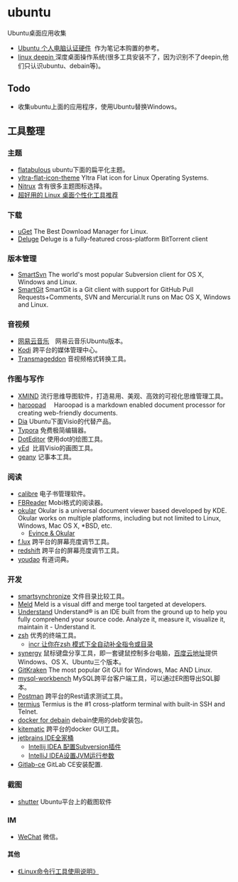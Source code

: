 # ubuntu
Ubuntu桌面应用收集

+ [Ubuntu 个人电脑认证硬件](https://certification.ubuntu.com/certification/desktop/)  作为笔记本购置的参考。
+ [linux deepin ](https://www.deepin.com/archives/1343) 深度桌面操作系统(很多工具安装不了，因为识别不了deepin,他们只认识ubuntu、debain等)。

## Todo
+ 收集ubuntu上面的应用程序，使用Ubuntu替换Ｗindows。

## 工具整理
### 主题
+ [flatabulous](https://blog.anmoljagetia.me/flatabulous-ubuntu-theme/) ubuntu下面的扁平化主题。
+ [yltra-flat-icon-theme](https://github.com/erikdubois/yltra-flat-icon-theme) Yltra Flat icon for Linux Operating Systems.
+ [Nitrux](https://github.com/Nitrux) 含有很多主题图标选择。
+ [超好用的 Linux 桌面个性化工具推荐](https://my.oschina.net/editorial-story/blog/1527138)

### 下载
+ [uGet](http://ugetdm.com/)  The Best Download Manager for Linux.
+ [Deluge](http://dev.deluge-torrent.org/) Deluge is a fully-featured cross-platform BitTorrent client

### 版本管理
+ [SmartSvn](http://www.smartsvn.com/) The world's most popular Subversion client for OS X, Windows and Linux.
+ [SmartGit](http://www.syntevo.com/smartgit/) SmartGit is a Git client with support for GitHub Pull Requests+Comments, SVN and Mercurial.It runs on Mac OS X, Windows and Linux.

### 音视频
+ [网易云音乐](http://music.163.com/#/download)　网易云音乐Ubuntu版本。
+ [Kodi](https://kodi.tv/download/) 跨平台的媒体管理中心。
+ [Transmageddon](https://git.gnome.org//browse/transmageddon) 音视频格式转换工具。

### 作图与写作
+ [XMIND](http://www.xmindchina.net/)  流行思维导图软件，打造易用、美观、高效的可视化思维管理工具。
+ [haroopad](http://pad.haroopress.com/user.html) 　Haroopad is a markdown enabled document processor for creating web-friendly documents. 
+ [Dia](http://ftp.gnome.org/pub/gnome/sources/dia/0.97/) Ubuntu下面Visio的代替产品。
+ [Typora](https://www.typora.io/)  免费极简编辑器。
+ [DotEditor](http://vincenthee.github.io/DotEditor/) 使用dot的绘图工具。
+ [yEd](http://www.yworks.com/downloads#yEd)  比肩Visio的画图工具。
+ [geany](http://www.geany.org/) 记事本工具。

### 阅读
+ [calibre](https://calibre-ebook.com/download_linux) 电子书管理软件。
+ [FBReader](https://fbreader.org/content/fbreader-beta-linux-desktop) Mobi格式的阅读器。
+ [okular](https://okular.kde.org/)  Okular is a universal document viewer based developed by KDE. Okular works on multiple platforms, including but not limited to Linux, Windows, Mac OS X, *BSD, etc.
  + [Evince & Okular](http://blog.csdn.net/u014015972/article/details/50659952)
+ [f.lux](https://justgetflux.com/) 跨平台的屏幕亮度调节工具。
+ [redshift](http://jonls.dk/redshift/) 跨平台的屏幕亮度调节工具。
+ [youdao](http://codown.youdao.com/cidian/linux/youdao-dict_1.0.2~ubuntu_amd64.deb) 有道词典。

### 开发
+ [smartsynchronize](http://www.syntevo.com/smartsynchronize/download) 文件目录比较工具。
+ [Meld](http://meldmerge.org/) Meld is a visual diff and merge tool targeted at developers.
+ [Understand](https://scitools.com/) Understand® is an IDE built from the ground up to help you fully comprehend your source code. Analyze it, measure it, visualize it, maintain it - Understand it.
+ [zsh](http://ohmyz.sh/) 优秀的终端工具。
  + [incr 让你在zsh 模式下全自动补全指令或目录](http://yijiebuyi.com/blog/36955b84c57e338dd8255070b80829bf.html)
+ [synergy](https://symless.com/synergy) 鼠标键盘分享工具，即一套键鼠控制多台电脑，[百度云地址](https://pan.baidu.com/s/1cs3rQ2)提供Windows、OS X、Ubuntu三个版本。
+ [GitKraken](https://www.gitkraken.com/) The most popular Git GUI for Windows, Mac AND Linux.
+ [mysql-workbench](https://dev.mysql.com/downloads/workbench/) MySQL跨平台客户端工具，可以通过ER图导出SQL脚本。
+ [Postman](https://www.getpostman.com/) 跨平台的Rest请求测试工具。
+ [termius](https://www.termius.com/) Termius is the #1 cross-platform terminal with built-in SSH and Telnet.
+ [docker for debain](https://download.docker.com/linux/debian/dists/stretch/pool/stable/amd64/) debain使用的deb安装包。
+ [kitematic](https://github.com/docker/kitematic/releases) 跨平台的docker GUI工具。
+ [jetbrains IDE全家桶](https://www.jetbrains.com/)
  + [Intellij IDEA 配置Subversion插件](http://blog.csdn.net/wo541075754/article/details/46047051)
  + [IntelliJ IDEA设置JVM运行参数](http://blog.csdn.net/sdujava2011/article/details/50086933)
+ [Gitlab-ce](https://docs.gitlab.com/omnibus/docker/) GitLab CE安装配置.


### 截图
+ [shutter](http://shutter-project.org/downloads/) Ubuntu平台上的截图软件

### IM
+ [WeChat](https://github.com/geeeeeeeeek/electronic-wechat) 微信。


#### 其他

+ [ 《Linux命令行工具使用说明》](./linux_cmd_tools.md)
